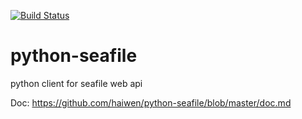 [![Build Status](https://secure.travis-ci.org/haiwen/python-seafile.svg?branch=master)](http://travis-ci.org/haiwen/python-seafile)

python-seafile
==============

python client for seafile web api

Doc: https://github.com/haiwen/python-seafile/blob/master/doc.md
